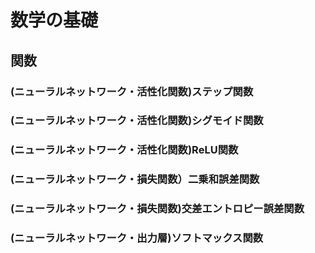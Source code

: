 # 数学の基礎

## 関数

### (ニューラルネットワーク・活性化関数)ステップ関数

### (ニューラルネットワーク・活性化関数)シグモイド関数

### (ニューラルネットワーク・活性化関数)ReLU関数

### (ニューラルネットワーク・損失関数）二乗和誤差関数

### (ニューラルネットワーク・損失関数)交差エントロピー誤差関数

### (ニューラルネットワーク・出力層)ソフトマックス関数
